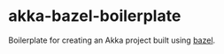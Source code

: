 # akka-bazel-boilerplate

Boilerplate for creating an Akka project built using [bazel](https://bazel.build).

